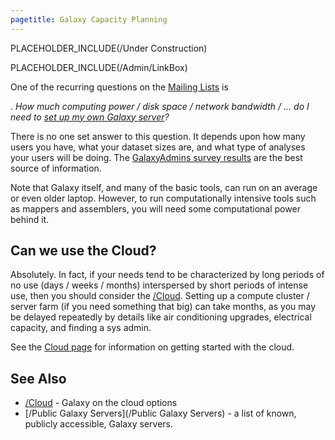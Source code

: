 ```yaml
---
pagetitle: Galaxy Capacity Planning
---
```

PLACEHOLDER_INCLUDE(/Under Construction)

PLACEHOLDER_INCLUDE(/Admin/LinkBox)



One of the recurring questions on the [Mailing Lists](/MailingLists) is

 . *How much computing power / disk space / network bandwidth / ... do I need to [set up my own Galaxy server](/Admin/GetGalaxy)?*

There is no one set answer to this question.  It depends upon how many users you have, what your dataset sizes are, and what type of analyses your users will be doing.  The [GalaxyAdmins survey results](/Community/GalaxyAdmins/Surveys) are the best source of information.

Note that Galaxy itself, and many of the basic tools, can run on an average or even older laptop.  However, to run computationally intensive tools such as mappers and assemblers, you will need some computational power behind it.

## Can we use the Cloud?

Absolutely.  In fact, if your needs tend to be characterized by long periods of no use (days / weeks / months) interspersed by short periods of intense use, then you should consider the [/Cloud](/Cloud).  Setting up a compute cluster / server farm (if you need something that big) can take months, as you may be delayed repeatedly by details like air conditioning upgrades, electrical capacity, and finding a sys admin.

See the [Cloud page](/Cloud) for information on getting started with the cloud.

## See Also
* [/Cloud](/Cloud) - Galaxy on the cloud options
* [/Public Galaxy Servers](/Public Galaxy Servers) - a list of known, publicly accessible, Galaxy servers.
